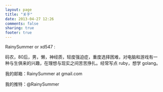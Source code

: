 ```yaml
---
layout: page
title: "关于"
date: 2013-04-27 12:26
comments: false
sharing: true
footer: true
---
```

RainySummer or xd547 :

码农，80后，男，懒，神经质，轻度强迫症，重度选择困难，对电脑和游戏有一种与生俱来的兴趣，在理想与现实之间苦苦挣扎。经常写点 ruby，想学 golang。

我的邮箱：RainySummer at gmail.com    

我的推特：@RainySummer  